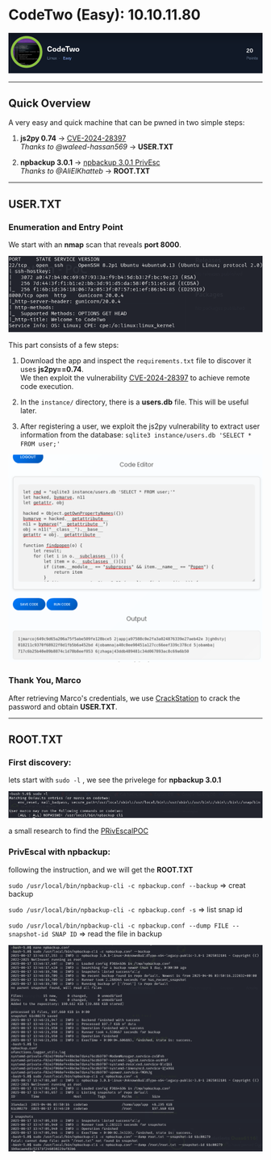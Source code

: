 # CodeTwo (Easy): 10.10.11.80

![Icon](Images/codetwoicon.png)

---

## Quick Overview

A very easy and quick machine that can be pwned in two simple steps:

1. **js2py 0.74** → [CVE-2024-28397](https://github.com/waleed-hassan569/CVE-2024-28397-command-execution-poc)  
   *Thanks to @waleed-hassan569* → **USER.TXT**

2. **npbackup 3.0.1** → [npbackup 3.0.1 PrivEsc](https://github.com/AliElKhatteb/npbackup-cli-priv-escalation)  
   *Thanks to @AliElKhatteb* → **ROOT.TXT**

---

## USER.TXT

### Enumeration and Entry Point

We start with an **nmap** scan that reveals **port 8000**.

![Icon](Images/nmapscan.png)

This part consists of a few steps:

1. Download the app and inspect the `requirements.txt` file to discover it uses **js2py==0.74**.  
   We then exploit the vulnerability [CVE-2024-28397](https://github.com/waleed-hassan569/CVE-2024-28397-command-execution-poc) to achieve remote code execution.

2. In the `instance/` directory, there is a **users.db** file. This will be useful later.

3. After registering a user, we exploit the js2py vulnerability to extract user information from the database: `sqlite3 instance/users.db 'SELECT * FROM user;'`

![Icon](Images/codeexploitRCE.png)

### Thank You, Marco

After retrieving Marco's credentials, we use [CrackStation](https://crackstation.net/) to crack the password and obtain **USER.TXT**.

---

## ROOT.TXT

### First discovery:

lets start with `sudo -l` , we see the privelege for **npbackup 3.0.1**

![Icon](Images/sudol.png)

a small research to find the [PRivEscalPOC](https://github.com/AliElKhatteb/npbackup-cli-priv-escalation)

### PrivEscal with npbackup:

following the instruction, and we will get the **ROOT.TXT**

`sudo /usr/local/bin/npbackup-cli -c npbackup.conf --backup` => creat backup

`sudo /usr/local/bin/npbackup-cli -c npbackup.conf -s` => list snap id

`sudo /usr/local/bin/npbackup-cli -c npbackup.conf --dump FILE --snapshot-id SNAP ID` => read the file in backup

![Icon](Images/npbackupexploit.png)

